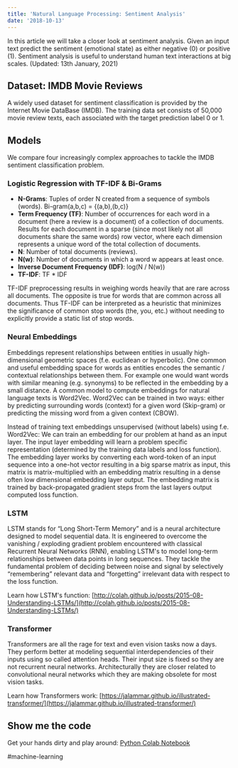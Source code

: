 ```yaml
---
title: 'Natural Language Processing: Sentiment Analysis'
date: '2018-10-13'
---
```

In this article we will take a closer look at sentiment analysis. Given an input text predict the sentiment (emotional state) as either negative (0) or positive (1). Sentiment analysis is useful to understand human text interactions at big scales. (Updated: 13th January, 2021)

## Dataset: IMDB Movie Reviews
A widely used dataset for sentiment classification is provided by the Internet Movie DataBase (IMDB). The training data set consists of 50,000 movie review texts, each associated with the target prediction label 0 or 1.

## Models
We compare four increasingly complex approaches to tackle the IMDB sentiment classification problem.
### Logistic Regression with TF-IDF & Bi-Grams
- **N-Grams**: Tuples of order N created from a sequence of symbols (words). Bi-gram(a,b,c) = {(a,b),(b,c)}
- **Term Frequency (TF)**: Number of occurrences for each word in a document (here a review is a document) of a collection of documents. Results for each document in a sparse (since most likely not all documents share the same words) row vector, where each dimension represents a unique word of the total collection of documents.
- **N**: Number of total documents (reviews).
- **N(w)**: Number of documents in which a word w appears at least once.
- **Inverse Document Frequency (IDF)**: log(N / N(w))
- **TF-IDF**: TF * IDF

TF-IDF preprocessing results in weighing words heavily that are rare across all documents. The opposite is true for words that are common across all documents. Thus TF-IDF can be interpreted as a heuristic that minimizes the significance of common stop words (the, you, etc.) without needing to explicitly provide a static list of stop words.

### Neural Embeddings
Embeddings represent relationships between entities in usually high-dimensional geometric spaces (f.e. euclidean or hyperbolic). One common and useful embedding space for words as entities encodes the semantic / contextual relationships between them. For example one would want words with similar meaning (e.g. synonyms) to be reflected in the embedding by a small distance. A common model to compute embeddings for natural language texts is Word2Vec. Word2Vec can be trained in two ways: either by predicting surrounding words (context) for a given word (Skip-gram) or predicting the missing word from a given context (CBOW).

Instead of training text embeddings unsupervised (without labels) using f.e. Word2Vec: We can train an embedding for our problem at hand as an input layer.
The input layer embedding will learn a problem specific representation (determined by the training data labels and loss function).
The embedding layer works by converting each word-token of an input sequence into a one-hot vector resulting in a big sparse matrix as input, this matrix is matrix-multiplied with an embedding matrix resulting in a dense often low dimensional embedding layer output. The embedding matrix is trained by back-propagated gradient steps from the last layers output computed loss function.

### LSTM
LSTM stands for “Long Short-Term Memory” and is a neural architecture designed to model sequential data. It is engineered to overcome the vanishing / exploding gradient problem encountered with classical Recurrent Neural Networks (RNN), enabling LSTM's to model long-term relationships between data points in long sequences. They tackle the fundamental problem of deciding between noise and signal by selectively “remembering” relevant data and “forgetting” irrelevant data with respect to the loss function.

Learn how LSTM's function: [http://colah.github.io/posts/2015-08-Understanding-LSTMs/](http://colah.github.io/posts/2015-08-Understanding-LSTMs/)

### Transformer
Transformers are all the rage for text and even vision tasks now a days. They perform better at modeling sequential interdependencies of their inputs using so called attention heads. Their input size is fixed so they are not recurrent neural networks. Architecturally they are closer related to convolutional neural networks which they are making obsolete for most vision tasks.

Learn how Transformers work: [https://jalammar.github.io/illustrated-transformer/](https://jalammar.github.io/illustrated-transformer/)

## Show me the code
Get your hands dirty and play around: [Python Colab Notebook](https://colab.research.google.com/drive/12uq1dCjN1tJy8OsnBnNGQ7Fjog9Z9vZL)

#machine-learning
